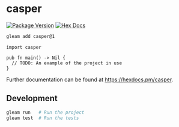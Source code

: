 # casper

[![Package Version](https://img.shields.io/hexpm/v/casper)](https://hex.pm/packages/casper)
[![Hex Docs](https://img.shields.io/badge/hex-docs-ffaff3)](https://hexdocs.pm/casper/)

```sh
gleam add casper@1
```
```gleam
import casper

pub fn main() -> Nil {
  // TODO: An example of the project in use
}
```

Further documentation can be found at <https://hexdocs.pm/casper>.

## Development

```sh
gleam run   # Run the project
gleam test  # Run the tests
```
